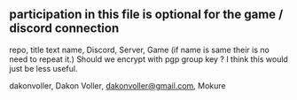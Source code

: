 ## participation in this file is optional for the game / discord connection
 repo, title text name, Discord, Server, Game (if name is same their is no need to repeat it.)
Should we encrypt with pgp group key ? I think this would just be less useful.

dakonvoller, Dakon Voller, dakonvoller@gmail.com, Mokure
